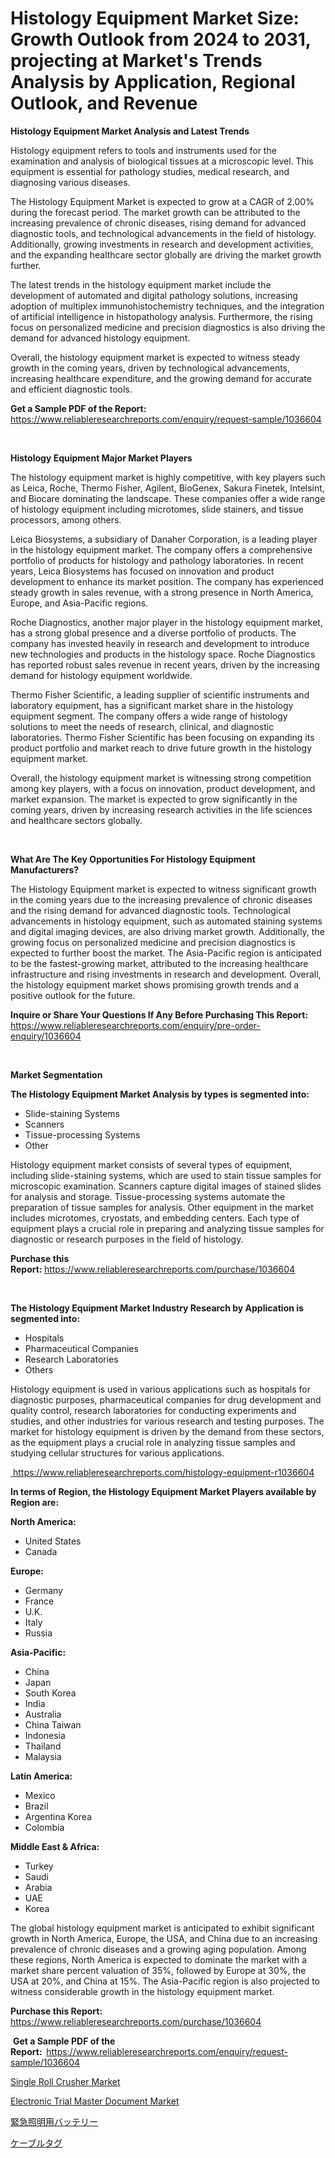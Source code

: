 <p><h1>Histology Equipment Market Size: Growth Outlook from 2024 to 2031, projecting at Market's Trends Analysis by Application, Regional Outlook, and Revenue</h1></p><p><strong>Histology Equipment Market Analysis and Latest Trends</strong></p>
<p><p>Histology equipment refers to tools and instruments used for the examination and analysis of biological tissues at a microscopic level. This equipment is essential for pathology studies, medical research, and diagnosing various diseases.</p><p>The Histology Equipment Market is expected to grow at a CAGR of 2.00% during the forecast period. The market growth can be attributed to the increasing prevalence of chronic diseases, rising demand for advanced diagnostic tools, and technological advancements in the field of histology. Additionally, growing investments in research and development activities, and the expanding healthcare sector globally are driving the market growth further.</p><p>The latest trends in the histology equipment market include the development of automated and digital pathology solutions, increasing adoption of multiplex immunohistochemistry techniques, and the integration of artificial intelligence in histopathology analysis. Furthermore, the rising focus on personalized medicine and precision diagnostics is also driving the demand for advanced histology equipment.</p><p>Overall, the histology equipment market is expected to witness steady growth in the coming years, driven by technological advancements, increasing healthcare expenditure, and the growing demand for accurate and efficient diagnostic tools.</p></p>
<p><strong>Get a Sample PDF of the Report:&nbsp;</strong> <a href="https://www.reliableresearchreports.com/enquiry/request-sample/1036604">https://www.reliableresearchreports.com/enquiry/request-sample/1036604</a></p>
<p>&nbsp;</p>
<p><strong>Histology Equipment Major Market Players</strong></p>
<p><p>The histology equipment market is highly competitive, with key players such as Leica, Roche, Thermo Fisher, Agilent, BioGenex, Sakura Finetek, Intelsint, and Biocare dominating the landscape. These companies offer a wide range of histology equipment including microtomes, slide stainers, and tissue processors, among others.</p><p>Leica Biosystems, a subsidiary of Danaher Corporation, is a leading player in the histology equipment market. The company offers a comprehensive portfolio of products for histology and pathology laboratories. In recent years, Leica Biosystems has focused on innovation and product development to enhance its market position. The company has experienced steady growth in sales revenue, with a strong presence in North America, Europe, and Asia-Pacific regions.</p><p>Roche Diagnostics, another major player in the histology equipment market, has a strong global presence and a diverse portfolio of products. The company has invested heavily in research and development to introduce new technologies and products in the histology space. Roche Diagnostics has reported robust sales revenue in recent years, driven by the increasing demand for histology equipment worldwide.</p><p>Thermo Fisher Scientific, a leading supplier of scientific instruments and laboratory equipment, has a significant market share in the histology equipment segment. The company offers a wide range of histology solutions to meet the needs of research, clinical, and diagnostic laboratories. Thermo Fisher Scientific has been focusing on expanding its product portfolio and market reach to drive future growth in the histology equipment market.</p><p>Overall, the histology equipment market is witnessing strong competition among key players, with a focus on innovation, product development, and market expansion. The market is expected to grow significantly in the coming years, driven by increasing research activities in the life sciences and healthcare sectors globally.</p></p>
<p>&nbsp;</p>
<p><strong>What Are The Key Opportunities For Histology Equipment Manufacturers?</strong></p>
<p><p>The Histology Equipment market is expected to witness significant growth in the coming years due to the increasing prevalence of chronic diseases and the rising demand for advanced diagnostic tools. Technological advancements in histology equipment, such as automated staining systems and digital imaging devices, are also driving market growth. Additionally, the growing focus on personalized medicine and precision diagnostics is expected to further boost the market. The Asia-Pacific region is anticipated to be the fastest-growing market, attributed to the increasing healthcare infrastructure and rising investments in research and development. Overall, the histology equipment market shows promising growth trends and a positive outlook for the future.</p></p>
<p><strong>Inquire or Share Your Questions If Any Before Purchasing This Report:</strong> <a href="https://www.reliableresearchreports.com/enquiry/pre-order-enquiry/1036604">https://www.reliableresearchreports.com/enquiry/pre-order-enquiry/1036604</a></p>
<p>&nbsp;</p>
<p><strong>Market Segmentation</strong></p>
<p><strong>The Histology Equipment Market Analysis by types is segmented into:</strong></p>
<p><ul><li>Slide-staining Systems</li><li>Scanners</li><li>Tissue-processing Systems</li><li>Other</li></ul></p>
<p><p>Histology equipment market consists of several types of equipment, including slide-staining systems, which are used to stain tissue samples for microscopic examination. Scanners capture digital images of stained slides for analysis and storage. Tissue-processing systems automate the preparation of tissue samples for analysis. Other equipment in the market includes microtomes, cryostats, and embedding centers. Each type of equipment plays a crucial role in preparing and analyzing tissue samples for diagnostic or research purposes in the field of histology.</p></p>
<p><strong>Purchase this Report:&nbsp;</strong><a href="https://www.reliableresearchreports.com/purchase/1036604">https://www.reliableresearchreports.com/purchase/1036604</a></p>
<p>&nbsp;</p>
<p><strong>The Histology Equipment Market Industry Research by Application is segmented into:</strong></p>
<p><ul><li>Hospitals</li><li>Pharmaceutical Companies</li><li>Research Laboratories</li><li>Others</li></ul></p>
<p><p>Histology equipment is used in various applications such as hospitals for diagnostic purposes, pharmaceutical companies for drug development and quality control, research laboratories for conducting experiments and studies, and other industries for various research and testing purposes. The market for histology equipment is driven by the demand from these sectors, as the equipment plays a crucial role in analyzing tissue samples and studying cellular structures for various applications.</p></p>
<p><a href="https://www.reliableresearchreports.com/histology-equipment-r1036604">&nbsp;https://www.reliableresearchreports.com/histology-equipment-r1036604</a></p>
<p><strong>In terms of Region, the Histology Equipment Market Players available by Region are:</strong></p>
<p>
    <p> <strong> North America: </strong>
        <ul>
            <li>United States</li>
            <li>Canada</li>
        </ul>
        </p> 
    <p> <strong> Europe: </strong>
        <ul>
            <li>Germany</li>
            <li>France</li>
            <li>U.K.</li>
            <li>Italy</li>
            <li>Russia</li>
        </ul>
        </p> 
    <p> <strong> Asia-Pacific: </strong>
        <ul>
            <li>China</li>
            <li>Japan</li>
            <li>South Korea</li>
            <li>India</li>
            <li>Australia</li>
            <li>China Taiwan</li>
            <li>Indonesia</li>
            <li>Thailand</li>
            <li>Malaysia</li>
        </ul>
        </p> 
    <p> <strong> Latin America: </strong>
        <ul>
            <li>Mexico</li>
            <li>Brazil</li>
            <li>Argentina Korea</li>
            <li>Colombia</li>
        </ul>
        </p> 
    <p> <strong> Middle East & Africa: </strong>
        <ul>
            <li>Turkey</li>
            <li>Saudi</li>
            <li>Arabia</li>
            <li>UAE</li>
            <li>Korea</li>
        </ul>
    </p>
    </p>
<p><p>The global histology equipment market is anticipated to exhibit significant growth in North America, Europe, the USA, and China due to an increasing prevalence of chronic diseases and a growing aging population. Among these regions, North America is expected to dominate the market with a market share percent valuation of 35%, followed by Europe at 30%, the USA at 20%, and China at 15%. The Asia-Pacific region is also projected to witness considerable growth in the histology equipment market.</p></p>
<p><strong>Purchase this Report: </strong><a href="https://www.reliableresearchreports.com/purchase/1036604">https://www.reliableresearchreports.com/purchase/1036604</a></p>
<p>&nbsp;<strong>Get a Sample PDF of the Report:&nbsp;&nbsp;</strong><a href="https://www.reliableresearchreports.com/enquiry/request-sample/1036604">https://www.reliableresearchreports.com/enquiry/request-sample/1036604</a></p>
<p><strong></strong></p>
<p><p><a href="https://www.linkedin.com/pulse/single-roll-crusher-market-size-trends-complete-industry-fzx7e">Single Roll Crusher Market</a></p><p><a href="https://www.linkedin.com/pulse/electronic-trial-master-document-market-report-reveals-latest-zzyme">Electronic Trial Master Document Market</a></p><p><a href="https://github.com/tanyaali3/Market-Research-Report-List-1/blob/main/419113258094.md">緊急照明用バッテリー</a></p><p><a href="https://github.com/DwightHuels1/Market-Research-Report-List-1/blob/main/476482158095.md">ケーブルタグ</a></p></p>